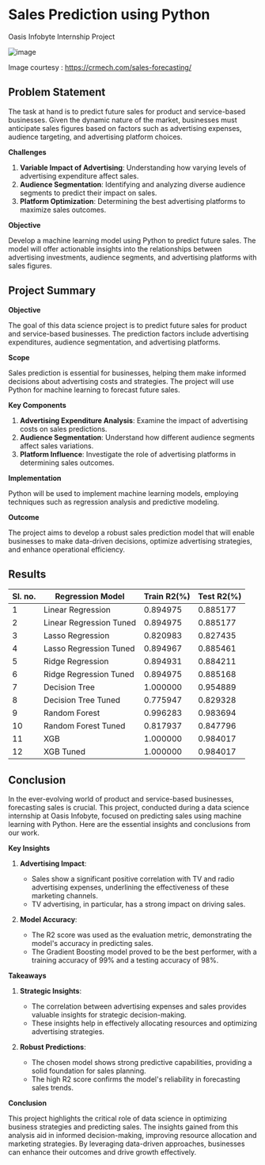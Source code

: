 # Sales Prediction using Python

Oasis Infobyte Internship Project


![image](https://github.com/Apurbaananya/oibsip_task5/assets/142817867/d3ae3a86-8c04-4a23-8b26-febcf0bfd4d5)

Image courtesy : https://crmech.com/sales-forecasting/

## Problem Statement

The task at hand is to predict future sales for product and service-based businesses. Given the dynamic nature of the market, businesses must anticipate sales figures based on factors such as advertising expenses, audience targeting, and advertising platform choices.

**Challenges**

1. **Variable Impact of Advertising**: Understanding how varying levels of advertising expenditure affect sales.
2. **Audience Segmentation**: Identifying and analyzing diverse audience segments to predict their impact on sales.
3. **Platform Optimization**: Determining the best advertising platforms to maximize sales outcomes.

**Objective**

Develop a machine learning model using Python to predict future sales. The model will offer actionable insights into the relationships between advertising investments, audience segments, and advertising platforms with sales figures.

## Project Summary
**Objective**

The goal of this data science project is to predict future sales for product and service-based businesses. The prediction factors include advertising expenditures, audience segmentation, and advertising platforms.

**Scope**

Sales prediction is essential for businesses, helping them make informed decisions about advertising costs and strategies. The project will use Python for machine learning to forecast future sales.

**Key Components**

1. **Advertising Expenditure Analysis**: Examine the impact of advertising costs on sales predictions.
2. **Audience Segmentation**: Understand how different audience segments affect sales variations.
3. **Platform Influence**: Investigate the role of advertising platforms in determining sales outcomes.

**Implementation**

Python will be used to implement machine learning models, employing techniques such as regression analysis and predictive modeling.

**Outcome**

The project aims to develop a robust sales prediction model that will enable businesses to make data-driven decisions, optimize advertising strategies, and enhance operational efficiency.

## Results
| Sl. no.| Regression Model         | Train R2(%) | Test R2(%) |
| ------ | ------------------------ | ----------- | ---------- |
|    1   | Linear Regression        | 0.894975    | 0.885177   |
|    2   | Linear Regression Tuned  | 0.894975    | 0.885177   |
|    3   | Lasso Regression         | 0.820983    | 0.827435   |
|    4   | Lasso Regression Tuned   | 0.894967    | 0.885461   |
|    5   | Ridge Regression         | 0.894931	  | 0.884211   |
|    6   | Ridge Regression Tuned   | 0.894975    | 0.885168   |
|    7   | Decision Tree            | 1.000000    | 0.954889   |
|    8   | Decision Tree Tuned      | 0.775947    | 0.829328   |
|    9   | Random Forest            | 0.996283    | 0.983694   |   
|   10   | Random Forest Tuned      | 0.817937    | 0.847796   |
|   11   | XGB                      | 1.000000    | 0.984017   |
|   12   | XGB Tuned                | 1.000000    | 0.984017   |

## Conclusion
In the ever-evolving world of product and service-based businesses, forecasting sales is crucial. This project, conducted during a data science internship at Oasis Infobyte, focused on predicting sales using machine learning with Python. Here are the essential insights and conclusions from our work.

**Key Insights**

1. **Advertising Impact**:
   - Sales show a significant positive correlation with TV and radio advertising expenses, underlining the effectiveness of these marketing channels.
   - TV advertising, in particular, has a strong impact on driving sales.

2. **Model Accuracy**:
   - The R2 score was used as the evaluation metric, demonstrating the model's accuracy in predicting sales.
   - The Gradient Boosting model proved to be the best performer, with a training accuracy of 99% and a testing accuracy of 98%.

**Takeaways**

1. **Strategic Insights**:
   - The correlation between advertising expenses and sales provides valuable insights for strategic decision-making.
   - These insights help in effectively allocating resources and optimizing advertising strategies.

2. **Robust Predictions**:
   - The chosen model shows strong predictive capabilities, providing a solid foundation for sales planning.
   - The high R2 score confirms the model's reliability in forecasting sales trends.

**Conclusion**

This project highlights the critical role of data science in optimizing business strategies and predicting sales. The insights gained from this analysis aid in informed decision-making, improving resource allocation and marketing strategies. By leveraging data-driven approaches, businesses can enhance their outcomes and drive growth effectively.
